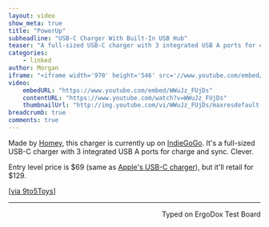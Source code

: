 ```yaml
---
layout: video
show_meta: true
title: "PowerUp"
subheadline: "USB-C Charger With Built-In USB Hub"
teaser: "A full-sized USB-C charger with 3 integrated USB A ports for charge and sync. Clever. "
categories:
    - linked
author: Morgan
iframe: "<iframe width='970' height='546' src='//www.youtube.com/embed/WWuJz_FUjDs' frameborder='0' allowfullscreen></iframe>"
video:
    embedURL: "https://www.youtube.com/embed/WWuJz_FUjDs"
    contentURL: "https://www.youtube.com/watch?v=WWuJz_FUjDs"
    thumbnailUrl: "http://img.youtube.com/vi/WWuJz_FUjDs/maxresdefault.jpg"
breadcrumb: true
comments: true
---
```


Made by [Homey](https://www.indiegogo.com/individuals/16124107), this charger is currently up on [IndieGoGo](https://www.indiegogo.com/projects/powerup-the-macbook-charger-that-does-more--3#/). It's a full-sized USB-C charger with 3 integrated USB A ports for charge and sync. Clever.

Entry level price is $69 (same as [Apple's USB-C charger](https://www.apple.com/shop/product/MNF72LL/A/61w-usb-c-power-adapter)), but it'll retail for $129.

[[via 9to5Toys](https://9to5toys.com/2017/04/14/powerup-macbook-pro-charger/)]

---
<p align="right">Typed on ErgoDox Test Board</p>
